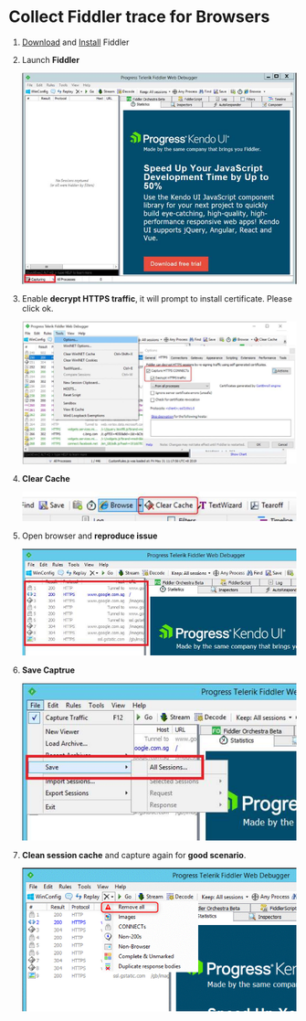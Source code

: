 # Collect Fiddler trace for Browsers
1. [Download](https://www.telerik.com/download/fiddler) and [Install](https://docs.telerik.com/fiddler/Configure-Fiddler/Tasks/InstallFiddler) Fiddler

1. Launch **Fiddler**

    ![fiddler1.jpg](/Browsers/images/fiddler1.jpg)

1. Enable **decrypt HTTPS traffic**, it will prompt to install certificate. Please click ok.

    ![fiddler2.jpg](/Browsers/images/fiddler2.jpg)

1. **Clear Cache**

    ![fiddler3.jpg](/Browsers/images/fiddler3.jpg)

1. Open browser and **reproduce issue**

    ![fiddler4.jpg](/Browsers/images/fiddler4.jpg)

1. **Save Captrue**

    ![fiddler5.jpg](/Browsers/images/fiddler5.jpg)

1. **Clean session cache** and capture again for **good scenario**.

    ![fiddler6.gif](/Browsers/images/fiddler6.gif)